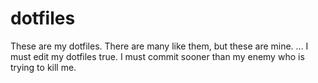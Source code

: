 # dotfiles
These are my dotfiles. There are many like them, but these are mine. ... I must edit my dotfiles true. I must commit sooner than my enemy who is trying to kill me.

